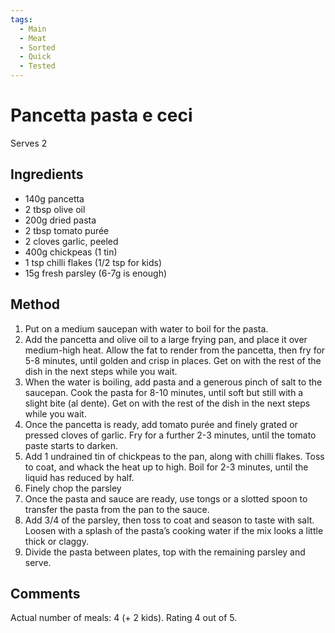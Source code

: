 ```yaml
---
tags:
  - Main
  - Meat
  - Sorted
  - Quick
  - Tested
---
```


# Pancetta pasta e ceci

Serves 2

## Ingredients

* 140g pancetta
* 2 tbsp olive oil
* 200g dried pasta
* 2 tbsp tomato purée 
* 2 cloves garlic, peeled
* 400g chickpeas (1 tin)
* 1 tsp chilli flakes (1/2 tsp for kids)
* 15g fresh parsley (6-7g is enough)

## Method

1. Put on a medium saucepan with water to boil for the pasta.
2. Add the pancetta and olive oil to a large frying pan, and place it over medium-high heat. Allow the fat to render from the pancetta, then fry for 5-8 minutes, until golden and crisp in places. Get on with the rest of the dish in the next steps while you wait.
3. When the water is boiling, add pasta and a generous pinch of salt to the saucepan. Cook the pasta for 8-10 minutes, until soft but still with a slight bite (al dente). Get on with the rest of the dish in the next steps while you wait.
4. Once the pancetta is ready, add tomato purée and finely grated or pressed cloves of garlic. Fry for a further 2-3 minutes, until the tomato paste starts to darken. 
5. Add 1 undrained tin of chickpeas to the pan, along with chilli flakes. Toss to coat, and whack the heat up to high. Boil for 2-3 minutes, until the liquid has reduced by half. 
6. Finely chop the parsley
7. Once the pasta and sauce are ready, use tongs or a slotted spoon to transfer the pasta from the pan to the sauce. 
8. Add 3/4 of the parsley, then toss to coat and season to taste with salt. Loosen with a splash of the pasta’s cooking water if the mix looks a little thick or claggy. 
9. Divide the pasta between plates, top with the remaining parsley and serve.


## Comments

Actual number of meals: 4 (+ 2 kids). Rating 4 out of 5.
